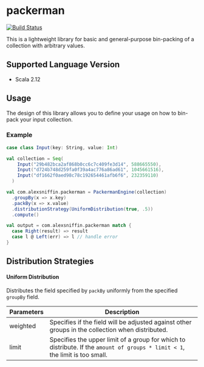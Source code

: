 # packerman

[![Build Status](https://travis-ci.com/alexsniffin/packerman.svg?branch=master)](https://travis-ci.com/alexsniffin/packerman)

This is a lightweight library for basic and general-purpose bin-packing of a collection with arbitrary values.

## Supported Language Version
- Scala 2.12

## Usage

The design of this library allows you to define your usage on how to bin-pack your input collection.

### Example
```scala
case class Input(key: String, value: Int)

val collection = Seq(
    Input("29b482bca2af868b0cc6c7c409fe3d14", 588665550),
    Input("d724b748d259fa0f39a4ac776a86ad61", 1045661516), 
    Input("df1662f0aed98c78c192654461afb6f6", 232359110)
  )

val com.alexsniffin.packerman = PackermanEngine(collection)
  .groupBy(x => x.key)
  .packBy(x => x.value)
  .distributionStrategy(UniformDistribution(true, .5))
  .compute()

val output = com.alexsniffin.packerman match {
  case Right(result) => result
  case l @ Left(err) => l // handle error
}

```

## Distribution Strategies

#### Uniform Distribution

Distributes the field specified by `packBy` uniformly from the specified `groupBy` field.

|Parameters|Description|
|---|---|
|weighted|Specifies if the field will be adjusted against other groups in the collection when distributed.|
|limit|Specifies the upper limit of a group for which to distribute. If the `amount of groups * limit < 1`, the limit is too small.|
